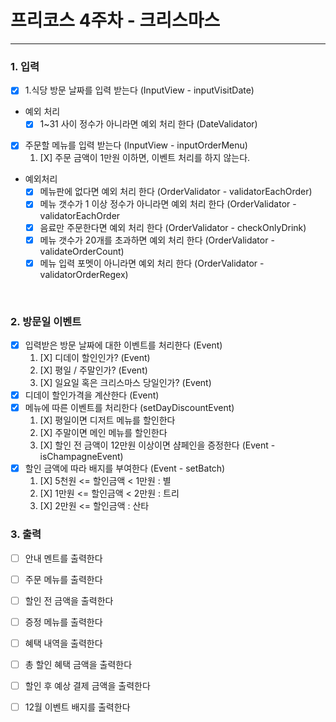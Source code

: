 # 프리코스 4주차 - 크리스마스

---

### 1. 입력

- [X] 1.식당 방문 날짜를 입력 받는다 (InputView - inputVisitDate)

- 예외 처리
    - [X] 1~31 사이 정수가 아니라면 예외 처리 한다 (DateValidator)

- [X] 주문할 메뉴를 입력 받는다 (InputView - inputOrderMenu)
  1. [X] 주문 금액이 1만원 이하면, 이벤트 처리를 하지 않는다.

 - 예외처리
    - [X] 메뉴판에 없다면 예외 처리 한다 (OrderValidator - validatorEachOrder)
    - [X] 메뉴 갯수가 1 이상 정수가 아니라면 예외 처리 한다 (OrderValidator - validatorEachOrder
    - [X] 음료만 주문한다면 예외 처리 한다 (OrderValidator - checkOnlyDrink)
    - [X] 메뉴 갯수가 20개를 초과하면 예외 처리 한다 (OrderValidator - validateOrderCount)
    - [X] 메뉴 입력 포멧이 아니라면 예외 처리 한다 (OrderValidator - validatorOrderRegex)

<br>

### 2. 방문일 이벤트

- [X] 입력받은 방문 날짜에 대한 이벤트를 처리한다 (Event)
  1. [X] 디데이 할인인가? (Event)
  2. [X] 평일 / 주말인가? (Event)
  3. [X] 일요일 혹은 크리스마스 당일인가? (Event)
- [X] 디데이 할인가격을 계산한다 (Event)
- [X] 메뉴에 따른 이벤트를 처리한다 (setDayDiscountEvent)
  1. [X] 평일이면 디저트 메뉴를 할인한다 
  2. [X] 주말이면 메인 메뉴를 할인한다
  3. [X] 할인 전 금액이 12만원 이상이면 샴페인을 증정한다 (Event - isChampagneEvent)
- [X] 할인 금액에 따라 배지를 부여한다 (Event - setBatch)
  1. [X] 5천원 <= 할인금액 < 1만원 : 별
  2. [X] 1만원 <= 할인금액 < 2만원 : 트리
  3. [X] 2만원 <= 할인금액 : 산타

### 3. 출력
- [ ] 안내 멘트를 출력한다
- [ ] 주문 메뉴를 출력한다
- [ ] 할인 전 금액을 출력한다
- [ ] 증정 메뉴를 출력한다
- [ ] 혜택 내역을 출력한다
- [ ] 총 할인 혜택 금액을 출력한다
- [ ] 할인 후 예상 결제 금액을 출력한다
- [ ] 12월 이벤트 배지를 출력한다
    

